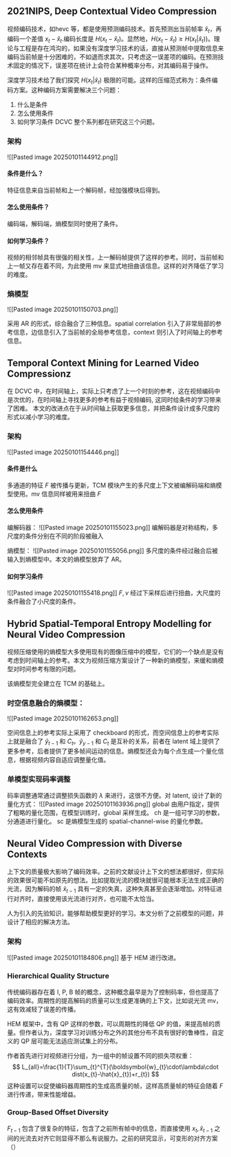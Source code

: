 
## 2021NIPS, Deep Contextual Video Compression

视频编码技术，如hevc 等，都是使用预测编码技术。首先预测出当前帧率 $\hat{x}_{t}$，再编码一个差值 $x_{t}-\hat{x}_{t}$.编码长度是 $H(x_{t}-\hat{x}_{t})$。显然地，$H(x_{t}-\hat{x}_{t})\geq H(x_{t}|\hat{x}_{t}))$。理论与工程是存在鸿沟的，如果没有深度学习技术的话，直接从预测帧中提取信息来编码当前帧是十分困难的，不如退而求其次，只考虑这一误差项的编码。在预测技术固定的情况下，误差项在统计上会符合某种概率分布，对其编码易于操作。

深度学习技术给了我们探究 $H(x_{t}|\hat{x}_{t})$ 极限的可能。这样的压缩范式称为：条件编码方案。这种编码方案需要解决三个问题：
1. 什么是条件
2. 怎么使用条件
3. 如何学习条件
DCVC 整个系列都在研究这三个问题。

### 架构
![[Pasted image 20250101144912.png]]
#### 条件是什么？
特征信息来自当前帧和上一个解码帧，经加强模块后得到。
#### 怎么使用条件？
编码端，解码端，熵模型同时使用了条件。
#### 如何学习条件？
视频的相邻帧具有很强的相关性，上一解码帧提供了这样的参考。同时，当前帧和上一帧又存在着不同，为此使用 mv 来显式地扭曲该信息。这样的对齐降低了学习的难度。

### 熵模型
![[Pasted image 20250101150703.png]]

采用 AR 的形式，综合融合了三种信息。spatial correlation 引入了非常局部的参考信息，边信息引入了当前帧的全局参考信息，context 则引入了时间轴上的参考信息。

## Temporal Context Mining for Learned  Video Compressionz
在 DCVC 中，在时间轴上，实际上只考虑了上一个时刻的参考，这在视频编码中是次优的，在时间轴上寻找更多的参考有益于视频编码, 这同时给条件的学习带来了困难。
本文的改进点在于从时间轴上获取更多信息，并把条件设计成多尺度的形式以减小学习的难度。

### 架构
![[Pasted image 20250101154446.png]]

#### 条件是什么
多通道的特征 $F$ 被传播与更新，TCM 模块产生的多尺度上下文被编解码端和熵模型使用。mv 信息同样被用来扭曲 $F$
#### 怎么使用条件
编解码器：
![[Pasted image 20250101155023.png]]
编解码器是对称结构，多尺度的条件分别在不同的阶段被融入


熵模型：
![[Pasted image 20250101155056.png]]
多尺度的条件经过融合后被输入到熵模型中。本文的熵模型放弃了 AR。

#### 如何学习条件
![[Pasted image 20250101155418.png]]
$F,v$ 经过下采样后进行扭曲，大尺度的条件融合了小尺度的条件。

## Hybrid Spatial-Temporal Entropy Modelling for Neural Video Compression
视频压缩使用的熵模型大多使用现有的图像压缩中的模型，它们的一个缺点是没有考虑到时间轴上的参考。本文为视频压缩方案设计了一种新的熵模型，来缓和熵模型对时间参考有限的问题。

该熵模型完全建立在 TCM 的基础上。

### 时空信息融合的熵模型：
![[Pasted image 20250101162653.png]]

空间信息上的参考实际上采用了 checkboard 的形式，而空间信息上的参考实际上就是融合了 $\hat{y}_{t-1}$ 和 $C_{t}$。$\hat{y}_{y-1}$ 和 $C_{t}$ 是互补的关系，前者在 latent 域上提供了更多参考，后者提供了更多帧间运动的信息。熵模型还会为每个点生成一个量化信息，根据视频内容自适应调整量化值。

### 单模型实现码率调整
码率调整通常通过调整损失函数的 $\lambda$ 来进行，这很不方便。对 latent, 设计了新的量化方式：
![[Pasted image 20250101163936.png]]
global 由用户指定，提供了粗略的量化范围，在模型训练时，global 采样生成。
ch 是一组可学习的参数，分通道进行量化。
sc 是熵模型生成的 spatial-channel-wise 的量化参数。


## Neural Video Compression with Diverse Contexts
上下文的质量极大影响了编码效率。之前的文献设计上下文的想法都很好，但实际的效果很可能不如原先的想法。比如提取光流的模块就很可能根本无法生成正确的光流，因为解码的帧 $\hat{x}_{t-1}$ 具有一定的失真，这种失真甚至会逐渐增加。对特征进行对齐时，直接使用该光流进行对齐，也可能不太恰当。

人为引入的先验知识，能够帮助模型更好的学习。本文分析了之前模型的问题，并设计了相应的解决方法。

### 架构
![[Pasted image 20250101184806.png]]
基于 HEM 进行改进。

### Hierarchical Quality Structure
传统编码器存在着 I, P, B 帧的概念，这种概念最早是为了控制码率，但也提高了编码效率。周期性的提高解码的质量可以生成更准确的上下文，比如说光流 mv，这有效减轻了误差的传播。

HEM 框架中，含有 QP 这样的参数，可以周期性的降低 QP 的值，来提高帧的质量。但作者认为，深度学习对训练分布之外的其他分布不具有很好的鲁棒性，自定义的 QP 层可能无法适应测试集上的分布。

作者首先进行对视频进行分组，为一组中的帧设置不同的损失项权重：
$$
L_{all}=\frac{1}{T}\sum_{t}^{T}(\boldsymbol{w}_{t}\cdot\lambda\cdot dist(x_{t}-\hat{x}_{t})+r_{t})
$$
这种设置可以促使编码器周期性的生成高质量的帧，这样高质量帧的特征会随着 $F$ 进行传递，带来性能增益。

### Group-Based Offset Diversity
$F_{t-1}$ 包含了很复杂的特征，包含了之前所有帧中的信息，而直接使用 $x_{t},\hat{x}_{t-1}$ 之间的光流去对齐它则显得不那么有说服力。之前的研究显示，可变形的对齐方案（）
